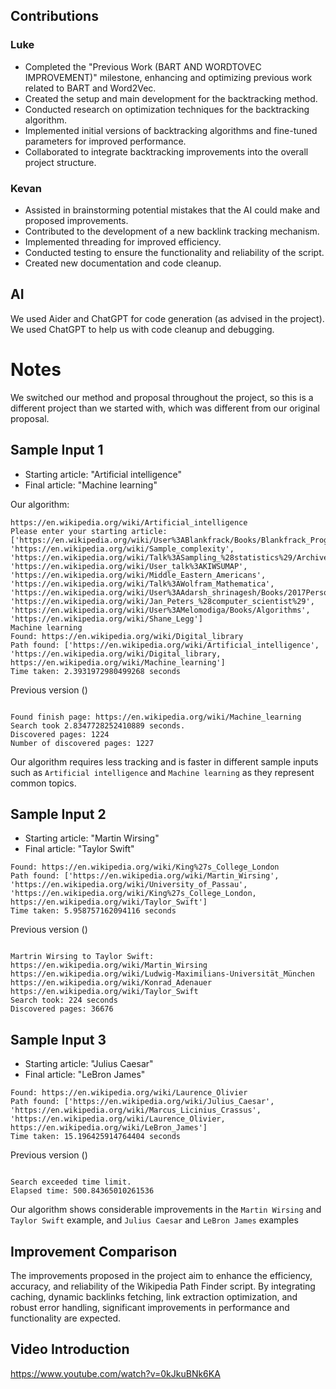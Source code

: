 ## Contributions

### Luke
- Completed the "Previous Work (BART AND WORDTOVEC IMPROVEMENT)" milestone, enhancing and optimizing previous work related to BART and Word2Vec.
- Created the setup and main development for the backtracking method.
- Conducted research on optimization techniques for the backtracking algorithm.
- Implemented initial versions of backtracking algorithms and fine-tuned parameters for improved performance.
- Collaborated to integrate backtracking improvements into the overall project structure.

### Kevan
- Assisted in brainstorming potential mistakes that the AI could make and proposed improvements.
- Contributed to the development of a new backlink tracking mechanism.
- Implemented threading for improved efficiency.
- Conducted testing to ensure the functionality and reliability of the script.
- Created new documentation and code cleanup. 

## AI

We used Aider and ChatGPT for code generation (as advised in the project). 
We used ChatGPT to help us with code cleanup and debugging. 

# Notes
We switched our method and proposal throughout the project, so this is a different project than we started with, which was different from our original proposal. 

## Sample Input 1
- Starting article: "Artificial intelligence"
- Final article: "Machine learning"

Our algorithm: 

```
https://en.wikipedia.org/wiki/Artificial_intelligence
Please enter your starting article: ['https://en.wikipedia.org/wiki/User%3ABlankfrack/Books/Blankfrack_Programming', 'https://en.wikipedia.org/wiki/Sample_complexity', 'https://en.wikipedia.org/wiki/Talk%3ASampling_%28statistics%29/Archives/2012', 'https://en.wikipedia.org/wiki/User_talk%3AKIWSUMAP', 'https://en.wikipedia.org/wiki/Middle_Eastern_Americans', 'https://en.wikipedia.org/wiki/Talk%3AWolfram_Mathematica', 'https://en.wikipedia.org/wiki/User%3AAdarsh_shrinagesh/Books/2017PersonalAdarsh1', 'https://en.wikipedia.org/wiki/Jan_Peters_%28computer_scientist%29', 'https://en.wikipedia.org/wiki/User%3AMelomodiga/Books/Algorithms', 'https://en.wikipedia.org/wiki/Shane_Legg']
Machine learning
Found: https://en.wikipedia.org/wiki/Digital_library
Path found: ['https://en.wikipedia.org/wiki/Artificial_intelligence', 'https://en.wikipedia.org/wiki/Digital_library, https://en.wikipedia.org/wiki/Machine_learning']
Time taken: 2.3931972980499268 seconds

```

Previous version ()

```

Found finish page: https://en.wikipedia.org/wiki/Machine_learning
Search took 2.8347728252410889 seconds.
Discovered pages: 1224
Number of discovered pages: 1227

```

Our algorithm requires less tracking and is faster in different sample inputs such as `Artificial intelligence` and `Machine learning` as they represent common topics. 

## Sample Input 2
- Starting article: "Martin Wirsing"
- Final article: "Taylor Swift"

```
Found: https://en.wikipedia.org/wiki/King%27s_College_London
Path found: ['https://en.wikipedia.org/wiki/Martin_Wirsing', 'https://en.wikipedia.org/wiki/University_of_Passau', 'https://en.wikipedia.org/wiki/King%27s_College_London, https://en.wikipedia.org/wiki/Taylor_Swift']
Time taken: 5.958757162094116 seconds

```

Previous version ()

```

Martrin Wirsing to Taylor Swift: https://en.wikipedia.org/wiki/Martin_Wirsing https://en.wikipedia.org/wiki/Ludwig-Maximilians-Universität_München https://en.wikipedia.org/wiki/Konrad_Adenauer https://en.wikipedia.org/wiki/Taylor_Swift
Search took: 224 seconds
Discovered pages: 36676

```

## Sample Input 3
- Starting article: "Julius Caesar"
- Final article: "LeBron James"

```
Found: https://en.wikipedia.org/wiki/Laurence_Olivier
Path found: ['https://en.wikipedia.org/wiki/Julius_Caesar', 'https://en.wikipedia.org/wiki/Marcus_Licinius_Crassus', 'https://en.wikipedia.org/wiki/Laurence_Olivier, https://en.wikipedia.org/wiki/LeBron_James']
Time taken: 15.196425914764404 seconds

```

Previous version ()

```

Search exceeded time limit.
Elapsed time: 500.84365010261536

```
Our algorithm shows considerable improvements in the `Martin Wirsing` and `Taylor Swift` example, and `Julius Caesar` and `LeBron James` examples


## Improvement Comparison
The improvements proposed in the project aim to enhance the efficiency, accuracy, and reliability of the Wikipedia Path Finder script. By integrating caching, dynamic backlinks fetching, link extraction optimization, and robust error handling, significant improvements in performance and functionality are expected.


## Video Introduction
https://www.youtube.com/watch?v=0kJkuBNk6KA

